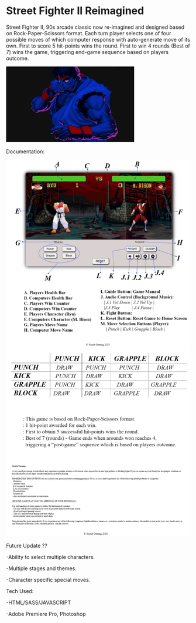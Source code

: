 # Street Fighter II Reimagined

Street Fighter II, 90s arcade classic now re-imagined and designed based on Rock-Paper-Scissors format. 
Each turn player selects one of four possible moves of which computer response with auto-generate move 
of its own. First to score 5 hit-points wins the round. First to win 4 rounds (Best of 7) wins the game, 
triggering end-game sequence based on players outcome. 

<img src="./img/ryu-intro.gif" width="350px" alt="">

Documentation:

<img src="./img/manaul.jpg" width="750px" alt="manaul_one">

<img src="./img/manaul2.jpg" width="750px" alt="manaul_two">

Future Update ??

-Ability to select multiple characters.

-Multiple stages and themes.

-Character specific special moves.




Tech Used:

-HTML/SASS/JAVASCRIPT

-Adobe Premiere Pro, Photoshop
